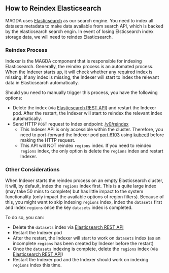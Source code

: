 ## How to Reindex Elasticsearch

MAGDA uses [Elasticsearch](https://www.elastic.co/) as our search engine. You need to index all datasets metadata to make data available from search API, which is backed by the elasticsearch search engin. In event of losing Elsticsearch index storage data, we will need to reindex Elasticsearch.

### Reindex Process

Indexer is the MAGDA component that is responsible for indexing Elasticsearch. Generally, the reindex process is an automated process. When the Indexer starts up, it will check whether any required index is missing. If any index is missing, the Indexer will start to index the relevant data in Elasticsearch automatically.

Should you need to manually trigger this process, you have the following options:

-   Delete the index (via [Elasticsearch REST API](https://www.elastic.co/guide/en/elasticsearch/reference/current/indices-delete-index.html)) and restart the Indexer pod. After the restart, the Indexer will start to reindex the relevant index automatically.
-   Send HTTP `POST` request to Index endpoint: [/v0/reindex](https://dev.magda.io/api/v0/apidocs/index.html#api-Indexer-PostHttpIndexerV0Reindex)
    -   This Indexer API is only accessible within the cluster. Therefore, you need to port-forward the Indexer pod [port 6103](https://github.com/magda-io/magda/blob/master/docs/docs/local-ports.md) using [kubectl](https://kubernetes.io/docs/tasks/access-application-cluster/port-forward-access-application-cluster/) before making the HTTP request.
    -   This API will NOT reindex `regions` index. If you need to reindex `regions` index, the only option is delete the `regions` index and restart Indexer.

### Other Considerations

When Indexer starts the reindex process on an empty Elasticsearch cluster, it will, by default, index the `regions` index first. This is a quite large index (may take 50 mins to complete) but has little impact to the system functionality (only impact the available options of region filters). Because of this, you might want to skip indexing `regions` index, index the `datasets` first and index `regions` once the key `datasets` index is completed.

To do so, you can:

-   Delete the `datasets` index via [Elasticsearch REST API](https://www.elastic.co/guide/en/elasticsearch/reference/current/indices-delete-index.html)
-   Restart the Indexer pod
-   After the restart, the Indexer will start to work on `datasets` index (as an incomplete `regions` has been created by Indexer before the restart)
-   Once the `datasets` indexing is complete, delete the `regions` index (via [Elasticsearch REST API](https://www.elastic.co/guide/en/elasticsearch/reference/current/indices-delete-index.html))
-   Restart the Indexer pod and the Indexer should work on indexing `regions` index this time.
